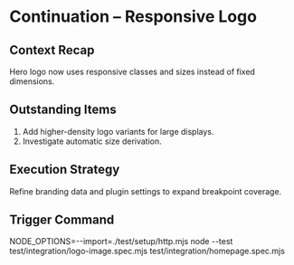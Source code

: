 # Continuation – Responsive Logo

## Context Recap
Hero logo now uses responsive classes and sizes instead of fixed dimensions.

## Outstanding Items
1. Add higher-density logo variants for large displays.
2. Investigate automatic size derivation.

## Execution Strategy
Refine branding data and plugin settings to expand breakpoint coverage.

## Trigger Command
NODE_OPTIONS=--import=./test/setup/http.mjs node --test test/integration/logo-image.spec.mjs test/integration/homepage.spec.mjs
